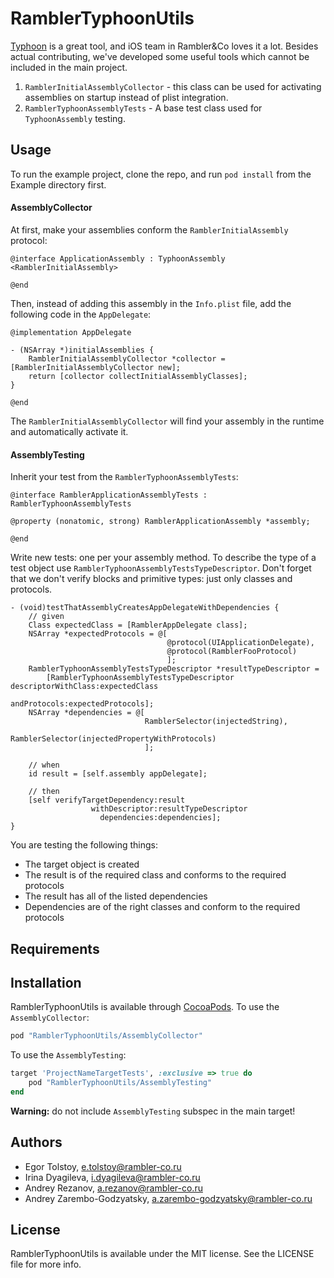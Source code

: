 # RamblerTyphoonUtils

[Typhoon](https://github.com/appsquickly/Typhoon) is a great tool, and iOS team in Rambler&Co loves it a lot. Besides actual contributing, we've developed some useful tools which cannot be included in the main project.

1. `RamblerInitialAssemblyCollector` - this class can be used for activating assemblies on startup instead of plist integration.
2. `RamblerTyphoonAssemblyTests` - A base test class used for `TyphoonAssembly` testing.

## Usage

To run the example project, clone the repo, and run `pod install` from the Example directory first.

#### AssemblyCollector

At first, make your assemblies conform the `RamblerInitialAssembly` protocol:

```objc
@interface ApplicationAssembly : TyphoonAssembly <RamblerInitialAssembly>

@end
```

Then, instead of adding this assembly in the `Info.plist` file, add the following code in the `AppDelegate`:

```objc
@implementation AppDelegate

- (NSArray *)initialAssemblies {
    RamblerInitialAssemblyCollector *collector = [RamblerInitialAssemblyCollector new];
    return [collector collectInitialAssemblyClasses];
}

@end
```

The `RamblerInitialAssemblyCollector` will find your assembly in the runtime and automatically activate it.

#### AssemblyTesting

Inherit your test from the `RamblerTyphoonAssemblyTests`:

```objc
@interface RamblerApplicationAssemblyTests : RamblerTyphoonAssemblyTests

@property (nonatomic, strong) RamblerApplicationAssembly *assembly;

@end
```

Write new tests: one per your assembly method. To describe the type of a test object use `RamblerTyphoonAssemblyTestsTypeDescriptor`. Don't forget that we don't verify blocks and primitive types: just only classes and protocols.

```objc
- (void)testThatAssemblyCreatesAppDelegateWithDependencies {
    // given
    Class expectedClass = [RamblerAppDelegate class];
    NSArray *expectedProtocols = @[
                                   @protocol(UIApplicationDelegate),
                                   @protocol(RamblerFooProtocol)
                                   ];
    RamblerTyphoonAssemblyTestsTypeDescriptor *resultTypeDescriptor =
        [RamblerTyphoonAssemblyTestsTypeDescriptor descriptorWithClass:expectedClass
                                                          andProtocols:expectedProtocols];
    NSArray *dependencies = @[
                              RamblerSelector(injectedString),
                              RamblerSelector(injectedPropertyWithProtocols)
                              ];

    // when
    id result = [self.assembly appDelegate];

    // then
    [self verifyTargetDependency:result
                  withDescriptor:resultTypeDescriptor
                    dependencies:dependencies];
}
```

You are testing the following things:
- The target object is created
- The result is of the required class and conforms to the required protocols
- The result has all of the listed dependencies
- Dependencies are of the right classes and conform to the required protocols

## Requirements

## Installation

RamblerTyphoonUtils is available through [CocoaPods](http://cocoapods.org). To use the `AssemblyCollector`:

```ruby
pod "RamblerTyphoonUtils/AssemblyCollector"
```

To use the `AssemblyTesting`:

```ruby
target 'ProjectNameTargetTests', :exclusive => true do
    pod "RamblerTyphoonUtils/AssemblyTesting"
end 
```

**Warning:** do not include `AssemblyTesting` subspec in the main target!

## Authors

- Egor Tolstoy, e.tolstoy@rambler-co.ru
- Irina Dyagileva, i.dyagileva@rambler-co.ru
- Andrey Rezanov, a.rezanov@rambler-co.ru
- Andrey Zarembo-Godzyatsky, a.zarembo-godzyatsky@rambler-co.ru

## License

RamblerTyphoonUtils is available under the MIT license. See the LICENSE file for more info.
